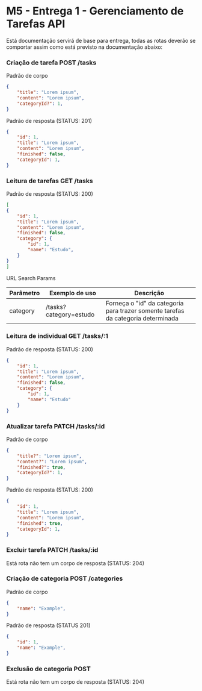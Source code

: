 # M5 - Entrega 1 - Gerenciamento de Tarefas API

Está documentação servirá de base para entrega, todas as rotas deverão se comportar assim como está previsto na documentação abaixo:

### Criação de tarefa POST /tasks

Padrão de corpo

```json
{
    "title": "Lorem ipsum",
    "content": "Lorem ipsum",
    "categoryId?": 1,
}
```

Padrão de resposta  (STATUS: 201)

```json
{
    "id": 1,
    "title": "Lorem ipsum",
    "content": "Lorem ipsum",
    "finished": false,
    "categoryId": 1,
}    
```

### Leitura de tarefas GET /tasks

Padrão de resposta  (STATUS: 200)

```json
[
{
    "id": 1,
    "title": "Lorem ipsum",
    "content": "Lorem ipsum",
    "finished": false,
    "category": {
        "id": 1,
        "name": "Estudo",
    }
}  
]  
```

URL Search Params

| Parâmetro | Exemplo de uso | Descrição |
| ------ | ------ | ------ |
| category | /tasks?category=estudo | Forneça o "id" da categoria para trazer somente tarefas da categoria determinada |

### Leitura de individual GET /tasks/:1

Padrão de resposta  (STATUS: 200)

```json
{
    "id": 1,
    "title": "Lorem ipsum",
    "content": "Lorem ipsum",
    "finished": false,
    "category": {
        "id": 1,
        "name": "Estudo"
    }
}   
```

### Atualizar tarefa PATCH /tasks/:id

Padrão de corpo 

```json
{
    "title?": "Lorem ipsum",
    "content?": "Lorem ipsum",
    "finished?": true,
    "categoryId?": 1,
}
```

Padrão de resposta (STATUS: 200)

```json
{
    "id": 1,
    "title": "Lorem ipsum",
    "content": "Lorem ipsum",
    "finished": true,
    "categoryId": 1,
}    
```

### Excluir tarefa PATCH /tasks/:id

Está rota não tem um corpo de resposta (STATUS: 204)

### Criação de categoria POST /categories

Padrão de corpo

```json
{
    "name": "Example",
}
```

Padrão de resposta (STATUS 201)

```json
{
    "id": 1,
    "name": "Example",
}
```

### Exclusão de categoria POST

Está rota não tem um corpo de resposta (STATUS: 204)